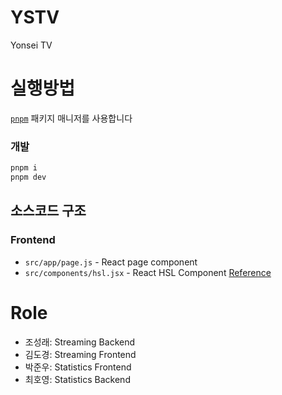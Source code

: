 # YSTV

Yonsei TV

# 실행방법

[`pnpm`](https://pnpm.io/) 패키지 매니저를 사용합니다

### 개발

```bash
pnpm i
pnpm dev
```

## 소스코드 구조

### Frontend

- `src/app/page.js` - React page component
- `src/components/hsl.jsx` - React HSL Component [Reference](https://github.com/devcshort/react-hls/blob/master/src/index.tsx)

# Role

- 조성래: Streaming Backend
- 김도경: Streaming Frontend
- 박준우: Statistics Frontend
- 최호영: Statistics Backend
